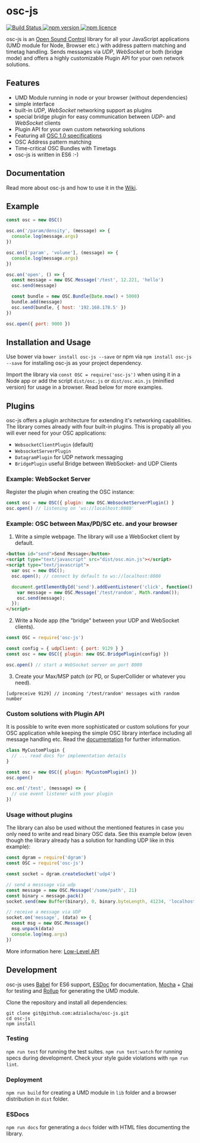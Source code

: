 osc-js
======

<p>
  <a href="https://travis-ci.org/adzialocha/osc-js">
    <img src="https://img.shields.io/travis/adzialocha/osc-js/master.svg?style=flat-square" alt="Build Status">
  </a>
  <a href="https://www.npmjs.org/package/osc-js">
    <img src="https://img.shields.io/npm/v/osc-js.svg?style=flat-square" alt="npm version">
  </a>
  <a href="http://spdx.org/licenses/MIT">
    <img src="https://img.shields.io/npm/l/osc-js.svg?style=flat-square" alt="npm licence">
  </a>
</p>

osc-js is an [Open Sound Control](http://opensoundcontrol.org/) library for all your JavaScript applications (UMD module for Node, Browser etc.) with address pattern matching and timetag handling. Sends messages via *UDP*, *WebSocket* or both (bridge mode) and offers a highly customizable Plugin API for your own network solutions.

## Features

- UMD Module running in node or your browser (without dependencies)
- simple interface
- built-in *UDP*, *WebSocket* networking support as plugins
- special bridge plugin for easy communication between *UDP*- and *WebSocket* clients
- Plugin API for your own custom networking solutions
- Featuring all [OSC 1.0 specifications](http://opensoundcontrol.org/spec-1_0)
- OSC Address pattern matching
- Time-critical OSC Bundles with Timetags
- osc-js is written in ES6 :-)

## Documentation

Read more about osc-js and how to use it in the [Wiki](https://github.com/adzialocha/osc-js/wiki).

## Example

```js
const osc = new OSC()

osc.on('/param/density', (message) => {
  console.log(message.args)
})

osc.on(['param', 'volume'], (message) => {
  console.log(message.args)
})

osc.on('open', () => {
  const message = new OSC.Message('/test', 12.221, 'hello')
  osc.send(message)

  const bundle = new OSC.Bundle(Date.now() + 5000)
  bundle.add(message)
  osc.send(bundle, { host: '192.168.178.5' })
})

osc.open({ port: 9000 })
```

## Installation and Usage

Use bower via `bower install osc-js --save` or npm via `npm install osc-js --save` for installing osc-js as your project dependency.

Import the library via `const OSC = require('osc-js')` when using it in a Node app or add the script `dist/osc.js` or `dist/osc.min.js` (minified version) for usage in a browser. Read below for more examples.

## Plugins

osc-js offers a plugin architecture for extending it's networking capabilities. The library comes already with four built-in plugins. This is propably all you will ever need for your OSC applications:

- `WebsocketClientPlugin` (default)
- `WebsocketServerPlugin`
- `DatagramPlugin` for UDP network messaging
- `BridgePlugin` useful Bridge between WebSocket- and UDP Clients

### Example: WebSocket Server

Register the plugin when creating the OSC instance:

```js
const osc = new OSC({ plugin: new OSC.WebsocketServerPlugin() }
osc.open() // listening on 'ws://localhost:8080'
```

### Example: OSC between Max/PD/SC etc. and your browser

1. Write a simple webpage. The library will use a WebSocket client
by default.

  ```html
  <button id="send">Send Message</button>
  <script type="text/javascript" src="dist/osc.min.js"></script>
  <script type="text/javascript">
    var osc = new OSC();
    osc.open(); // connect by default to ws://localhost:8080

    document.getElementById('send').addEventListener('click', function() {
      var message = new OSC.Message('/test/random', Math.random());
      osc.send(message);
    });
  </script>
  ```

2. Write a Node app (the "bridge" between your UDP and WebSocket clients).

  ```js
  const OSC = require('osc-js')

  const config = { udpClient: { port: 9129 } }
  const osc = new OSC({ plugin: new OSC.BridgePlugin(config) })

  osc.open() // start a WebSocket server on port 8080
  ```

3. Create your Max/MSP patch (or PD, or SuperCollider or whatever you need).

  ```
  [udpreceive 9129] // incoming '/test/random' messages with random number
  ```

### Custom solutions with Plugin API

It is possible to write even more sophisticated or custom solutions for your OSC application while keeping the simple OSC library interface including all message handling etc. Read the [documentation](https://github.com/adzialocha/osc-js/wiki/Plugin-API) for further information.

```js
class MyCustomPlugin {
  // ... read docs for implementation details
}

const osc = new OSC({ plugin: MyCustomPlugin() })
osc.open()

osc.on('/test', (message) => {
  // use event listener with your plugin
})
```

### Usage without plugins

The library can also be used without the mentioned features in case you only need to write and read binary OSC data. See this example below (even though the library already has a solution for handling UDP like in this example):

```js
const dgram = require('dgram')
const OSC = require('osc-js')

const socket = dgram.createSocket('udp4')

// send a messsage via udp
const message = new OSC.Message('/some/path', 21)
const binary = message.pack()
socket.send(new Buffer(binary), 0, binary.byteLength, 41234, 'localhost')

// receive a message via UDP
socket.on('message', (data) => {
  const msg = new OSC.Message()
  msg.unpack(data)
  console.log(msg.args)
})
```

More information here: [Low-Level API](https://github.com/adzialocha/osc-js/wiki/Low-Level-API)

## Development

osc-js uses [Babel](http://babeljs.io) for ES6 support, [ESDoc](https://esdoc.org) for documentation, [Mocha](https://mochajs.org/) + [Chai](http://chaijs.com/) for testing and [Rollup](https://rollupjs.org) for generating the UMD module.

Clone the repository and install all dependencies:

```
git clone git@github.com:adzialocha/osc-js.git
cd osc-js
npm install
```

### Testing

`npm run test` for running the test suites.
`npm run test:watch` for running specs during development. Check your style guide violations with `npm run lint`.

### Deployment

`npm run build` for creating a UMD module in `lib` folder and a browser distribution in `dist` folder.

### ESDocs

`npm run docs` for generating a `docs` folder with HTML files documenting the library.
